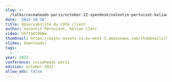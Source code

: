 ```yaml
---
slug: >-
  /talks/cocoaheads-paris/october-22-spendesk/valentin-pertuisot-kelian-clerc-observabilite-du-cote-client
date: '2022-10-18'
title: Observabilité du côté client
author: Valentin Pertuisot, Kélian Clerc
video: h5ft1Kt0bNw
thumbnail: https://async-assets.s3.eu-west-3.amazonaws.com/thumbnails/h5ft1Kt0bNw.jpg
slides: downloads/
tags:
  - ''
year: 2022
conference: cocoaheads-paris
edition: october-2022
allow_ads: false
---
```

